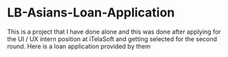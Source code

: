 # LB-Asians-Loan-Application
This is a project that I have done alone and this was done after applying for the UI / UX intern position at iTelaSoft and getting selected for the second round.
Here is a loan application provided by them
